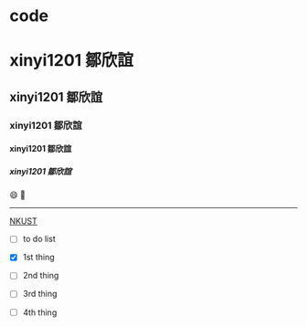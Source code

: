# code
# xinyi1201 鄒欣誼
## xinyi1201 鄒欣誼
### xinyi1201 鄒欣誼
#### xinyi1201 鄒欣誼
##### xinyi1201 鄒欣誼


😄 🚴
______

[NKUST](logo.png.nkust "NKUST")

- [ ] to do list
- [X] 1st thing
- [ ] 2nd thing
- [ ] 3rd thing
- [ ] 4th thing

 
